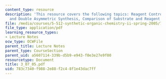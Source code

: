 ```yaml
---
content_type: resource
description: 'This resource covers the following topics: Reagent Control Strategies
  and Double Asymmetric Synthesis, Comparison of Substrate and Reagent Control Strategies'
file: /media/courses/5-512-synthetic-organic-chemistry-ii-spring-2005/783c7340f9882e88f2c48f1e43dac7ff_3_07_05.pdf
file_type: application/pdf
learning_resource_types:
- Lecture Notes
ocw_type: OCWFile
parent_title: Lecture Notes
parent_type: CourseSection
parent_uid: a5607114-339b-d5b9-e943-f0e3e27e9f00
resourcetype: Document
title: 3_07_05.pdf
uid: 783c7340-f988-2e88-f2c4-8f1e43dac7ff
---
```

